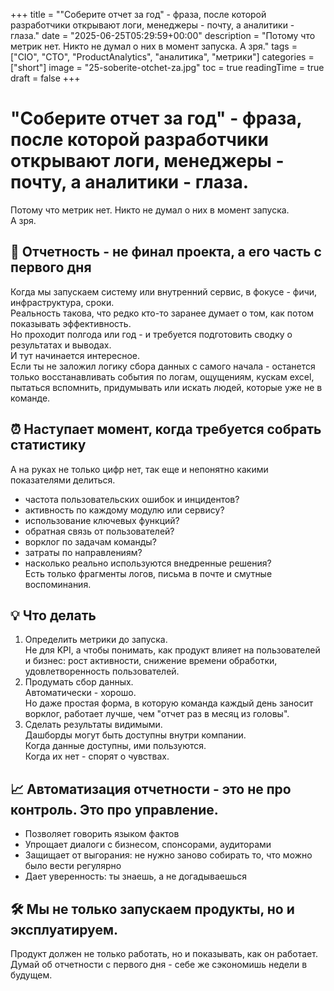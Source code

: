 +++
title = "\"Соберите отчет за год\" - фраза, после которой разработчики открывают логи, менеджеры - почту, а аналитики - глаза."
date = "2025-06-25T05:29:59+00:00"
description = "Потому что метрик нет. Никто не думал о них в момент запуска. А зря."
tags = ["CIO", "CTO", "ProductAnalytics", "аналитика", "метрики"]
categories = ["short"]
image = "25-soberite-otchet-za.jpg"
toc = true
readingTime = true
draft = false
+++

# "Соберите отчет за год" - фраза, после которой разработчики открывают логи, менеджеры - почту, а аналитики - глаза.  
Потому что метрик нет. Никто не думал о них в момент запуска.  
А зря.  
  
## 🧩 Отчетность - не финал проекта, а его часть с первого дня  
Когда мы запускаем систему или внутренний сервис, в фокусе - фичи, инфраструктура, сроки.  
Реальность такова, что редко кто-то заранее думает о том, как потом показывать эффективность.  
Но проходит полгода или год - и требуется подготовить сводку о результатах и выводах.  
И тут начинается интересное.  
Если ты не заложил логику сбора данных с самого начала - останется только восстанавливать события по логам, ощущениям, кускам excel, пытаться вспомнить, придумывать или искать людей, которые уже не в команде.  
  
## ⏰ Наступает момент, когда требуется собрать статистику  
А на руках не только цифр нет, так еще и непонятно какими показателями делиться.  
* частота пользовательских ошибок и инцидентов?  
* активность по каждому модулю или сервису?  
* использование ключевых функций?  
* обратная связь от пользователей?  
* ворклог по задачам команды?  
* затраты по направлениям?  
* насколько реально используются внедренные решения?  
Есть только фрагменты логов, письма в почте и смутные воспоминания.  
  
## 💡 Что делать  
1. Определить метрики до запуска.  
Не для KPI, а чтобы понимать, как продукт влияет на пользователей и бизнес: рост активности, снижение времени обработки, удовлетворенность пользователей.  
2. Продумать сбор данных.  
Автоматически - хорошо.  
Но даже простая форма, в которую команда каждый день заносит ворклог, работает лучше, чем "отчет раз в месяц из головы".  
3. Сделать результаты видимыми.  
Дашборды могут быть доступны внутри компании.  
Когда данные доступны, ими пользуются.  
Когда их нет - спорят о чувствах.  
  
## 📈 Автоматизация отчетности - это не про контроль. Это про управление.  
* Позволяет говорить языком фактов  
* Упрощает диалоги с бизнесом, спонсорами, аудиторами  
* Защищает от выгорания: не нужно заново собирать то, что можно было вести регулярно  
* Дает уверенность: ты знаешь, а не догадываешься  
  
## 🛠️ Мы не только запускаем продукты, но и эксплуатируем.  
Продукт должен не только работать, но и показывать, как он работает.  
Думай об отчетности с первого дня - себе же сэкономишь недели в будущем.  
